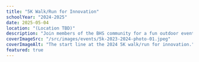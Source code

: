 ```yaml
---
title: "5K Walk/Run for Innovation"
schoolYear: "2024-2025"
date: 2025-05-04
location: "(Location TBD)"
description: "Join members of the BHS community for a fun outdoor event while raising money for innovation."
coverImageSrc: "/src/images/events/5k-2023-2024-photo-01.jpeg"
coverImageAlt: "The start line at the 2024 5K walk/run for innovation."
featured: true
---
```

